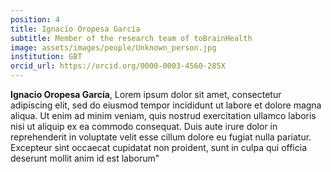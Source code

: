 ```yaml
---
position: 4
title: Ignacio Oropesa García
subtitle: Member of the research team of toBrainHealth
image: assets/images/people/Unknown_person.jpg
institution: GBT
orcid_url: https://orcid.org/0000-0003-4560-285X
---
```


**Ignacio Oropesa García**, Lorem ipsum dolor sit amet, consectetur adipiscing elit, sed do eiusmod tempor incididunt ut labore et dolore magna aliqua. Ut enim ad minim veniam, quis nostrud exercitation ullamco laboris nisi ut aliquip ex ea commodo consequat. Duis aute irure dolor in reprehenderit in voluptate velit esse cillum dolore eu fugiat nulla pariatur. Excepteur sint occaecat cupidatat non proident, sunt in culpa qui officia deserunt mollit anim id est laborum"